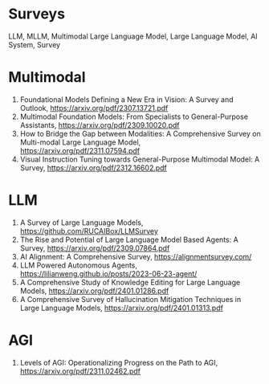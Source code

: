 # Surveys
LLM, MLLM, Multimodal Large Language Model, Large Language Model, AI System, Survey

# Multimodal
1. Foundational Models Defining a New Era in Vision: A Survey and Outlook, https://arxiv.org/pdf/2307.13721.pdf
2. Multimodal Foundation Models: From Specialists to General-Purpose Assistants, https://arxiv.org/pdf/2309.10020.pdf
3. How to Bridge the Gap between Modalities: A Comprehensive Survey on Multi-modal Large Language Model, https://arxiv.org/pdf/2311.07594.pdf
4. Visual Instruction Tuning towards General-Purpose Multimodal Model: A Survey, https://arxiv.org/pdf/2312.16602.pdf

# LLM
1. A Survey of Large Language Models, https://github.com/RUCAIBox/LLMSurvey
2. The Rise and Potential of Large Language Model Based Agents: A Survey, https://arxiv.org/pdf/2309.07864.pdf
3. AI Alignment: A Comprehensive Survey, https://alignmentsurvey.com/
4. LLM Powered Autonomous Agents, https://lilianweng.github.io/posts/2023-06-23-agent/
5. A Comprehensive Study of Knowledge Editing for Large Language Models, https://arxiv.org/pdf/2401.01286.pdf
6. A Comprehensive Survey of Hallucination Mitigation Techniques in Large Language Models, https://arxiv.org/pdf/2401.01313.pdf

# AGI
1. Levels of AGI: Operationalizing Progress on the Path to AGI, https://arxiv.org/pdf/2311.02462.pdf
